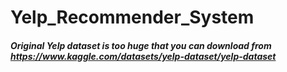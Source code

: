# Yelp_Recommender_System
##### Original Yelp dataset is too huge that you can download from https://www.kaggle.com/datasets/yelp-dataset/yelp-dataset
